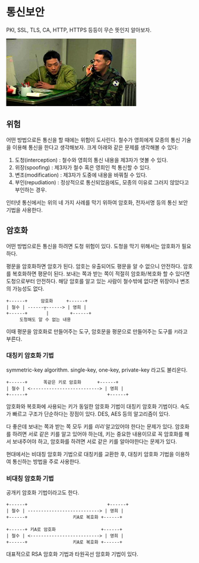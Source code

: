 # 통신보안

PKI, SSL, TLS, CA, HTTP, HTTPS 등등이 무슨 뜻인지 알아보자.

![](./통신보안.jpg)

## 위험

어떤 방법으로든 통신을 할 때에는 위험이 도사린다. 철수가 영희에게 모종의 통신 기술을 이용해 통신을 한다고 생각해보자. 크게 아래와 같은 문제를 생각해볼 수 있다:

1. 도청(interception) : 철수와 영희의 통신 내용을 제3자가 엿볼 수 있다.
2. 위장(spoofing)     : 제3자가 철수 혹은 영희인 척 통신할 수 있다.
3. 변조(modification) : 제3자가 도중에 내용을 바꿔칠 수 있다.
4. 부인(repudiation)  : 정상적으로 통신되었음에도, 모종의 이유로 그러지 않았다고 부인하는 경우.

인터넷 통신에서는 위의 네 가지 사례를 막기 위하여 암호화, 전자서명 등의 통신 보안 기법을 사용한다.

## 암호화

어떤 방법으로든 통신을 하려면 도청 위험이 있다. 도청을 막기 위해서는 암호화가 필요하다.

평문을 암호화하면 암호가 된다. 암호는 유출되어도 평문을 알 수 없으니 안전하다. 암호를 복호화하면 평문이 된다. 보내는 쪽과 받는 쪽이 적절히 암호화/복호화 할 수 있다면 도청으로부터 안전하다. 해당 암호를 알고 있는 사람이 철수밖에 없다면 위장이나 변조의 가능성도 없다.

```
+------+     암호화     +------+
| 철수 | ------┬------> | 영희 |
+------+       |        +------+
     도청해도 알 수 없는 내용
```

이때 평문을 암호화로 만들어주는 도구, 암호문을 평문으로 만들어주는 도구를 `키`라고 부른다.

### 대칭키 암호화 기법

symmetric-key algorithm. single-key, one-key, private-key 라고도 불리운다.

```
+------+      똑같은 키로 암호화      +------+
| 철수 | <--------------------------> | 영희 |
+------+                              +------+
```

암호화와 복호화에 사용되는 키가 동일한 암호화 기법이 대칭키 암호화 기법이다. 속도가 빠르고 구조가 단순하다는 장점이 있다. DES, AES 등의 알고리즘이 있다.

다 좋은데 보내는 쪽과 받는 쪽 모두 키를 *미리* 알고있어야 한다는 문제가 있다. 암호화를 하려면 서로 같은 키를 알고 있어야 하는데, 키는 중요한 내용이므로 꼭 암호화를 해서 보내주어야 하고, 암호화를 하려면 서로 같은 키를 알아야한다는 문제가 있다.

현대에서는 비대칭 암호화 기법으로 대칭키를 교환한 후, 대칭키 암호화 기법을 이용하여 통신하는 방법을 주로 사용한다.

### 비대칭 암호화 기법

공개키 암호화 기법이라고도 한다.

```
+------+                              +------+
| 철수 | ---------------------------> | 영희 |
+------+                 키A로 복호화 +------+

+------+ 키A로 암호화                 +------+
| 철수 | <--------------------------> | 영희 |
+------+                 키A로 복호화 +------+
```

대표적으로 RSA 암호화 기법과 타원곡선 암호화 기법이 있다.

